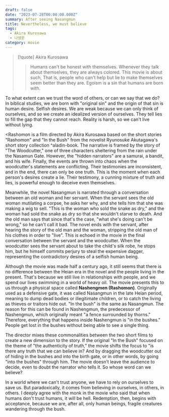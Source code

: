 ```yaml
---
draft: false
date: "2023-07-28T00:00:00.000Z"
summary: After seeing Nasangmun
title: Nevertheless, we must believe
tags:
  - Akira Kurosawa
  - 나생문
category: movie
---
```


> [!quote] Akira Kurosawa
>
> > Humans can't be honest with themselves. Whenever they talk about themselves, they are always colored. This movie is about such,
> > That is, people who can't help but lie to make themselves seem better than they are.
> > Egoism is a sin that humans are born with.

To what extent can we trust the word of others, or can we say that we do? In biblical studies, we are born with "original sin" and the origin of that sin is human desire.
Selfish desires. We are weak because we can only think of ourselves, and so we create an idealized version of ourselves. They tell lies to fill the gap that they cannot reach. Reality is harsh, so we can't live without lying.

<Rashomon is a film directed by Akira Kurosawa based on the short stories "Rashomon" and "In the Bush" from the novelist Ryunosuke Akutagawa's short story collection ^aladin-book.
The narrative is framed by the story of "The Woodcutter," one of three characters sheltering from the rain under the Nasamun Gate. However, the "hidden narrators" are a samurai, a bandit, and his wife. Finally, the events are thrown into chaos when the woodcutter's statements are conflicting.
Their testimonies are inconsistent, and in the end, there can only be one truth. This is the moment when each person's desires create a lie. Their testimony, a cunning mixture of truth and lies, is powerful enough to deceive even themselves.

Meanwhile, the novel Nasangmun is narrated through a conversation between an old woman and her servant. When the servant sees the old woman mutilating a corpse, he asks her why, and she tells him that she was making a wig to sell. "This is the woman who sold the snake as dry," and the woman had sold the snake as dry so that she wouldn't starve to death.
And the old man says that since that's the case, "what she's doing can't be wrong," so he can't call it bad. The novel ends with the servant, after hearing the story of the old man and the woman, stripping the old man of his clothes in order to "live".
This is echoed in the movie in the final conversation between the servant and the woodcutter. When the woodcutter sees the servant about to take the child's silk robe, he stops him, but he himself commits perjury to steal the expensive dagger, representing the contradictory desires of a selfish human being.

Although the movie was made half a century ago, it still seems that there is no difference between the Heian era in the novel and the people living in the present. That's because we still live in relationships with people, and we spend our lives swimming in a world of heavy oil.
The movie presents this to us through a physical space called <strong>Nashengmen (Rashomon)</strong>. Originally used as a defensive gate, it was called Nasangmun in the late Heian period, meaning to dump dead bodies or illegitimate children, or to catch the living as thieves or traitors hide out. "In the bush" is the same as Nasangmun.
The reason for this can be found in Nashengmun, the predecessor of Nashengmun, which originally meant "a fence surrounded by thorns." Therefore, everything that happens inside Nashengmun is "in the bushes." People get lost in the bushes without being able to see a single thing.

The director mixes these commonalities between the two short films to create a new dimension to the story. If the original "In the Bush" focused on the theme of "the authenticity of truth," the movie shifts the focus to "is there any truth that we can believe in?
And by dragging the woodcutter out of hiding in the bushes and into the birth gate, or in other words, by going "into the bushes" through him.
The movie doesn't leave the audience to decide, even to doubt the narrator who tells it. So whose word can we believe?

In a world where we can't trust anyone, we have to rely on ourselves to save us. But paradoxically, it comes from believing in ourselves, in others, in others.
I deeply agree with the monk in the movie who said that when humans don't trust humans, it will be hell. Redemption, then, begins with acceptance, because we are, after all, only human beings, fragile creatures wandering through the bush.

[^aladin-book]: [book](https://www.aladin.co.kr/shop/wproduct.aspx?ItemId=65957590)
